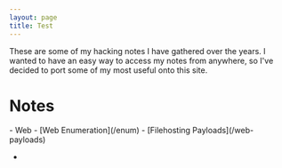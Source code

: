 ```yaml
---
layout: page
title: Test
---
```


These are some of my hacking notes I have gathered over the years. I wanted to have an easy way to access my notes from anywhere, so I've decided to port some of my most useful onto this site.


<h1> Notes </h1>
- Web
    - [Web Enumeration](/enum) 
    - [Filehosting Payloads](/web-payloads)

- 








<!-- - level 1 item
  - level 2 item
  - level 2 item
    - level 3 item
    - level 3 item -->